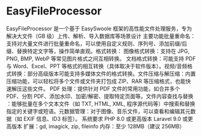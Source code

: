 # EasyFileProcessor
EasyFileProcessor 是一个基于 EasySwoole 框架的高性能文件处理服务，专为解决大文件（GB 级）上传、解析、导入数据库等场景设计
主要功能
​​批量重命名​​：支持对大量文件进行批量重命名，可以使用自定义规则、序列号、添加前缀/后缀、替换特定文字等，操作简单直观。
​​格式转换​​：
​​图像格式转换​​：支持在 JPG, PNG, BMP, WebP 等常见图片格式之间互相转换。
​​文档格式转换​​：可能支持 PDF 与 Word、Excel、PPT 等格式的相互转换（具体取决于软件版本）。
​​视频/音频格式转换​​：部分高级版本可能支持多媒体文件的格式转换。
​​文件压缩与解压缩​​：内置压缩功能，可以轻松将多个文件或文件夹打包成 ZIP、RAR 等压缩格式，也能快速解压这些文件。
​​PDF 处理​​：提供针对 PDF 文件的常用功能，如合并多个 PDF、分割 PDF、添加水印、加密/解密、提取特定页面等。
​​文件内容查找与替换​​：能够批量在多个文本文件（如 TXT, HTML, XML, 程序源代码等）中搜索和替换指定的关键字或短语。
​​元数据管理​​：对于图像、音乐文件，可以查看和编辑其元数据（如 EXIF 信息、ID3 标签）。
 系统要求
PHP 8.0 或更高版本
Laravel 9.0 或更高版本
扩展：gd, imagick, zip, fileinfo
内存：至少 128MB（建议 256MB）
